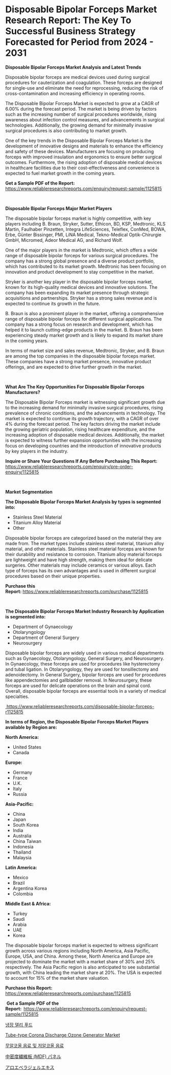 <p><h1>Disposable Bipolar Forceps Market Research Report: The Key To Successful Business Strategy Forecasted for Period from 2024 - 2031</h1></p><p><strong>Disposable Bipolar Forceps Market Analysis and Latest Trends</strong></p>
<p><p>Disposable bipolar forceps are medical devices used during surgical procedures for cauterization and coagulation. These forceps are designed for single-use and eliminate the need for reprocessing, reducing the risk of cross-contamination and increasing efficiency in operating rooms.</p><p>The Disposable Bipolar Forceps Market is expected to grow at a CAGR of 6.00% during the forecast period. The market is being driven by factors such as the increasing number of surgical procedures worldwide, rising awareness about infection control measures, and advancements in surgical technologies. Additionally, the growing demand for minimally invasive surgical procedures is also contributing to market growth.</p><p>One of the key trends in the Disposable Bipolar Forceps Market is the development of innovative designs and materials to enhance the efficiency and safety of these devices. Manufacturers are focusing on producing forceps with improved insulation and ergonomics to ensure better surgical outcomes. Furthermore, the rising adoption of disposable medical devices in healthcare facilities due to their cost-effectiveness and convenience is expected to fuel market growth in the coming years.</p></p>
<p><strong>Get a Sample PDF of the Report:&nbsp;</strong> <a href="https://www.reliableresearchreports.com/enquiry/request-sample/1125815">https://www.reliableresearchreports.com/enquiry/request-sample/1125815</a></p>
<p>&nbsp;</p>
<p><strong>Disposable Bipolar Forceps Major Market Players</strong></p>
<p><p>The disposable bipolar forceps market is highly competitive, with key players including B. Braun, Stryker, Sutter, Ethicon, BD, KSP, Medtronic, KLS Martin, Faulhaber Pinzetten, Integra LifeSciences, Teleflex, ConMed, BOWA, Erbe, Günter Bissinger, PMI, LiNA Medical, Tekno-Medical Optik-Chirurgie GmbH, Micromed, Adeor Medical AG, and Richard Wolf.</p><p>One of the major players in the market is Medtronic, which offers a wide range of disposable bipolar forceps for various surgical procedures. The company has a strong global presence and a diverse product portfolio, which has contributed to its market growth. Medtronic has been focusing on innovation and product development to stay competitive in the market.</p><p>Stryker is another key player in the disposable bipolar forceps market, known for its high-quality medical devices and innovative solutions. The company has been expanding its market presence through strategic acquisitions and partnerships. Stryker has a strong sales revenue and is expected to continue its growth in the future.</p><p>B. Braun is also a prominent player in the market, offering a comprehensive range of disposable bipolar forceps for different surgical applications. The company has a strong focus on research and development, which has helped it to launch cutting-edge products in the market. B. Braun has been experiencing steady market growth and is likely to expand its market share in the coming years.</p><p>In terms of market size and sales revenue, Medtronic, Stryker, and B. Braun are among the top companies in the disposable bipolar forceps market. These companies have a strong market presence, innovative product offerings, and are expected to drive further growth in the market.</p></p>
<p>&nbsp;</p>
<p><strong>What Are The Key Opportunities For Disposable Bipolar Forceps Manufacturers?</strong></p>
<p><p>The Disposable Bipolar Forceps market is witnessing significant growth due to the increasing demand for minimally invasive surgical procedures, rising prevalence of chronic conditions, and the advancements in technology. The market is expected to continue its growth trajectory, with a CAGR of over 4% during the forecast period. The key factors driving the market include the growing geriatric population, rising healthcare expenditure, and the increasing adoption of disposable medical devices. Additionally, the market is expected to witness further expansion opportunities with the increasing focus on developing countries and the introduction of innovative products by key players in the industry.</p></p>
<p><strong>Inquire or Share Your Questions If Any Before Purchasing This Report:</strong> <a href="https://www.reliableresearchreports.com/enquiry/pre-order-enquiry/1125815">https://www.reliableresearchreports.com/enquiry/pre-order-enquiry/1125815</a></p>
<p>&nbsp;</p>
<p><strong>Market Segmentation</strong></p>
<p><strong>The Disposable Bipolar Forceps Market Analysis by types is segmented into:</strong></p>
<p><ul><li>Stainless Steel Material</li><li>Titanium Alloy Material</li><li>Other</li></ul></p>
<p><p>Disposable bipolar forceps are categorized based on the material they are made from. The market types include stainless steel material, titanium alloy material, and other materials. Stainless steel material forceps are known for their durability and resistance to corrosion. Titanium alloy material forceps are lightweight and have high strength, making them ideal for delicate surgeries. Other materials may include ceramics or various alloys. Each type of forceps has its own advantages and is used in different surgical procedures based on their unique properties.</p></p>
<p><strong>Purchase this Report:&nbsp;</strong><a href="https://www.reliableresearchreports.com/purchase/1125815">https://www.reliableresearchreports.com/purchase/1125815</a></p>
<p>&nbsp;</p>
<p><strong>The Disposable Bipolar Forceps Market Industry Research by Application is segmented into:</strong></p>
<p><ul><li>Department of Gynaecology</li><li>Otolaryngology</li><li>Department of General Surgery</li><li>Neurosurgery</li></ul></p>
<p><p>Disposable bipolar forceps are widely used in various medical departments such as Gynaecology, Otolaryngology, General Surgery, and Neurosurgery. In Gynaecology, these forceps are used for procedures like hysterectomy and tubal ligation. In Otolaryngology, they are used for tonsillectomy and adenoidectomy. In General Surgery, bipolar forceps are used for procedures like appendectomies and gallbladder removal. In Neurosurgery, these forceps are used for delicate operations on the brain and spinal cord. Overall, disposable bipolar forceps are essential tools in a variety of medical specialties.</p></p>
<p><a href="https://www.reliableresearchreports.com/disposable-bipolar-forceps-r1125815">&nbsp;https://www.reliableresearchreports.com/disposable-bipolar-forceps-r1125815</a></p>
<p><strong>In terms of Region, the Disposable Bipolar Forceps Market Players available by Region are:</strong></p>
<p>
    <p> <strong> North America: </strong>
        <ul>
            <li>United States</li>
            <li>Canada</li>
        </ul>
        </p> 
    <p> <strong> Europe: </strong>
        <ul>
            <li>Germany</li>
            <li>France</li>
            <li>U.K.</li>
            <li>Italy</li>
            <li>Russia</li>
        </ul>
        </p> 
    <p> <strong> Asia-Pacific: </strong>
        <ul>
            <li>China</li>
            <li>Japan</li>
            <li>South Korea</li>
            <li>India</li>
            <li>Australia</li>
            <li>China Taiwan</li>
            <li>Indonesia</li>
            <li>Thailand</li>
            <li>Malaysia</li>
        </ul>
        </p> 
    <p> <strong> Latin America: </strong>
        <ul>
            <li>Mexico</li>
            <li>Brazil</li>
            <li>Argentina Korea</li>
            <li>Colombia</li>
        </ul>
        </p> 
    <p> <strong> Middle East & Africa: </strong>
        <ul>
            <li>Turkey</li>
            <li>Saudi</li>
            <li>Arabia</li>
            <li>UAE</li>
            <li>Korea</li>
        </ul>
    </p>
    </p>
<p><p>The disposable bipolar forceps market is expected to witness significant growth across various regions including North America, Asia Pacific, Europe, USA, and China. Among these, North America and Europe are projected to dominate the market with a market share of 30% and 25% respectively. The Asia Pacific region is also anticipated to see substantial growth, with China leading the market share at 20%. The USA is expected to account for 15% of the market share valuation.</p></p>
<p><strong>Purchase this Report: </strong><a href="https://www.reliableresearchreports.com/purchase/1125815">https://www.reliableresearchreports.com/purchase/1125815</a></p>
<p>&nbsp;<strong>Get a Sample PDF of the Report:&nbsp;&nbsp;</strong><a href="https://www.reliableresearchreports.com/enquiry/request-sample/1125815">https://www.reliableresearchreports.com/enquiry/request-sample/1125815</a></p>
<p><strong></strong></p>
<p><p><a href="https://github.com/ConstantinVon/Market-Research-Report-List-1/blob/main/3954950180031.md">냉장 델리 푸드</a></p><p><a href="https://github.com/suitykhatun12/Market-Research-Report-List-1/blob/main/tube-type-corona-discharge-ozone-generator-market.md">Tube-type Corona Discharge Ozone Generator Market</a></p><p><a href="https://github.com/sammyUltyylrich9067856/Market-Research-Report-List-2/blob/main/8644659180030.md">무알코올 음료 및 저알코올 음료</a></p><p><a href="https://github.com/moulafa/Market-Research-Report-List-2/blob/main/3395001166861.md">中密度繊維板 (MDF) パネル</a></p><p><a href="https://github.com/nxboeu02965442/Market-Research-Report-List-2/blob/main/2830088166860.md">アロエベラジェルエキス</a></p></p>